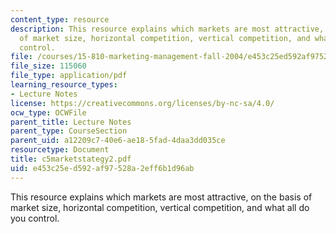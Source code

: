 ```yaml
---
content_type: resource
description: This resource explains which markets are most attractive, on the basis
  of market size, horizontal competition, vertical competition, and what all do you
  control.
file: /courses/15-810-marketing-management-fall-2004/e453c25ed592af97528a2eff6b1d96ab_c5marketstategy2.pdf
file_size: 115060
file_type: application/pdf
learning_resource_types:
- Lecture Notes
license: https://creativecommons.org/licenses/by-nc-sa/4.0/
ocw_type: OCWFile
parent_title: Lecture Notes
parent_type: CourseSection
parent_uid: a12209c7-40e6-ae18-5fad-4daa3dd035ce
resourcetype: Document
title: c5marketstategy2.pdf
uid: e453c25e-d592-af97-528a-2eff6b1d96ab
---
```

This resource explains which markets are most attractive, on the basis of market size, horizontal competition, vertical competition, and what all do you control.